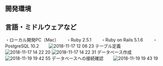 ## 開発環境
言語・ミドルウェアなど
---
・ローカル開発PC（Mac）　　
・Ruby 2.5.1　　
・Ruby on Rails 5.1.6　　
・PostgreSQL 10.2　　
![2018-11-17 12 06 23](https://user-images.githubusercontent.com/35171408/48656641-64e61280-ea6b-11e8-9d4d-868bca99d9fc.png)
テーブル定義　　
![2018-11-17 14 22 20](https://user-images.githubusercontent.com/35171408/48657480-b21ab200-ea74-11e8-9940-c446a06180ee.png)
![2018-11-17 14 22 31](https://user-images.githubusercontent.com/35171408/48657481-b3e47580-ea74-11e8-97c2-91a63e2179f0.png)
データベース作成　　
![2018-11-19 19 42 55](https://user-images.githubusercontent.com/35171408/48703390-d9b97800-ec36-11e8-8a90-230ac524ca9d.png)
データベースへの接続確認　　
![2018-11-19 19 43 19](https://user-images.githubusercontent.com/35171408/48703391-da520e80-ec36-11e8-8340-fed00c4ada29.png)
